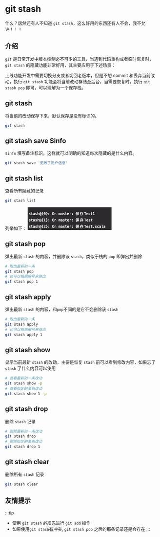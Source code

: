 # git stash

什么？居然还有人不知道 `git stash`，这么好用的东西还有人不会，我不允许！！！

## 介绍

`git` 是日常开发中版本控制必不可少的工具，当遇到代码重构或者临时恢复时，`git stash` 的隐藏功能非常好用，其主要应用于下述场景：

上线功能开发中需要切换分支或者切回老版本，但是不想 commit 和丢弃当前改动，执行 `git stash` 功能会将当前改动存储至后台，当需要恢复时，执行 `git stash pop` 即可，可以理解为一个保存栈。

## git stash

将当前的改动保存下来，默认保存是没有标识的。

```bash
git stash
```

## git stash save $info

`$info` 填写备注标识，这样就可以明确的知道每次隐藏的是什么内容。

```bash
git stash save '更改了用户信息'
```

## git stash list

查看所有隐藏的记录

```bash
git stash list
```

列举如下：
![图片](./static/list.png)

## git stash pop

弹出最新 `stash` 的内容，并删除该 `stash`，类似于栈的 `pop` 即弹出并删除

```bash
# 取出最新的一条
git stash pop
# 也可以根据编号来弹出
git stash pop 1
```

## git stash apply

弹出最新 `stash` 的内容，和`pop`不同的是它不会删除该 `stash`

```bash
# 取出最新的一条
git stash apply
# 也可以根据编号来弹出
git stash apply 1
```

## git stash show

显示当前最新 `stash` 的改动，主要是恢复 `stash` 前可以看到修改内容，如果忘了 `stash` 了什么内容可以使用

```bash
# 查看最新的一条改动
git stash show -p
# 查看指定的某条改动
git stash show 1 -p
```

## git stash drop

删除 `stash` 记录

```bash
# 删除最新的一条改动
git stash drop
# 删除指定的某条改动
git stash drop 1
```

## git stash clear

删除所有 `stash` 记录

```bash
git stash clear
```

## 友情提示

:::tip

- 使用 `git stash` 必须先进行 `git add` 操作
- 如果使用`git stash`有冲突, `git stash pop` 之后的那条记录还是会存在
  :::
